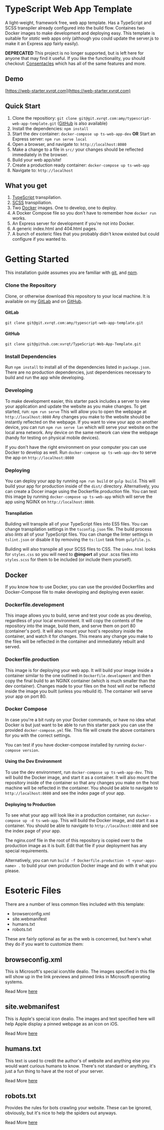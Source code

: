 # TypeScript Web App Template
A light-weight, framework free, web app template. Has a TypeScript and SCSS transpiler already configured into the build flow. Containes two Docker images to make development and deploying easy. This template is suitable for _static_ web apps only (although you could update the server.js to make it an Express app fairly easily).

**DEPRECATED**
This project is no longer supported, but is left here for anyone that may find it useful. If you like the functionality, you should checkout: [Consentacles](https://git.xvrqt.com/amy/consentacles) which has all of the same features and more.

## Demo
[https://web-starter.xvrqt.com](https://web-starter.xvrqt.com)

## Quick Start
1. Clone the repositiory: `git clone git@git.xvrqt.com:amy/typescript-web-app-template.git` ([GitHub](https://github.com/xvrqt/TypeScript-Web-App-Template) is also available)
2. Install the dependencies: `npm install`
3. Start the dev container: `docker-compose up ts-web-app-dev` **OR** Start an Express server: `npm run serve local`
4. Open a browser, and navigate to: `http://localhost:8080`
5. Make a change to a file in `src/` your changes should be reflected immediately in the browser.
6. Build your web app/site!
7. Create a production ready container: `docker-compose up ts-web-app`
8. Navigate to: `http://localhost`

## What you get
1. [TypeScript](https://www.typescriptlang.org) transpilation.
2. [SCSS](http://sass-lang.com) transpiliation.
3. Two [Docker](https://www.docker.com) images. One to develop, one to deploy.
4. A Docker Compose file so you don't have to remember how `docker run` works.
5. An Express server for development if you're not into Docker.
5. A generic index.html and 404.html pages.
6. A bunch of esoteric files that you probably didn't know existed but could configure if you wanted to.

# Getting Started
This installation guide assumes you are familiar with [git](https://git-scm.com), and [npm](https://www.npmjs.com).

### Clone the Repository
Clone, or otherwise download this repository to your local machine. It is available on my [GitLab](https://git.xvrqt.com/amy/typescript-web-app-template) and on [GitHub](https://github.com/xvrqt/TypeScript-Web-App-Template).

#### GitLab

`git clone git@git.xvrqt.com:amy/typescript-web-app-template.git`


#### GitHub

`git clone git@github.com:xvrqt/TypeScript-Web-App-Template.git`

### Install Dependencies
Run `npm install` to install all of the dependencies listed in `package.json`. There are no production dependencies, just dependenices necessary to build and run the app while developing. 

### Developing
To make development easier, this starter pack includes a server to view your application and update the website as you make changes. To get started, run: `npm run serve` This will allow you to open the webpage at `http://localhost:8080` Any changes you make to the website should be instantly reflected on the webpage. If you want to view your app on another device, you can run `npm run serve lan` which will serve your website on the local area network. Any device on the same network can view the webpage (handy for testing on physical mobile devices).

If you don't have the right environment on your computer you can use Docker to develop as well. Run `docker-compose up ts-web-app-dev` to serve the app on `http://localhost:8080`

### Deploying
You can deploy your app by running `npm run build` or `gulp build`. This will build your app for production inside of the `dist/` directory. Alternatively, you can create a Docer image using the Dockerfile.production file. You can test this image by running `docker-compose up ts-web-app` which will serve the app using NGINX on `http://localhost:8080`. 

#### Transpilation
Building will transpile all of your TypeScript files into ES5 files. You can change transpilation settings in the `tsconfig.json` file. The build process also *lints* all of your TypeScript files. You can change the linter settings in `tslint.json` or disable it by removing the `ts:lint` task from `gulpfile.js`.

Building will also transpile all your SCSS files to CSS. The `index.html` looks for `styles.css` so you will need to **@import** all your .scss files into `styles.scss` for them to be included (or include them yourself).

## Docker
If you know how to use Docker, you can use the provided Dockerfiles and Docker-Compose file to make developing and deploying even easier.

### Dockerfile.development
This image allows you to build, serve and test your code as you develop, regardless of your local environment. It will copy the contents of the repository into the image, build them, and serve them on port 80 (container's port). It will also mount your host's repository inside the container, and watch it for changes. This means any change you make to the files will be reflected in the container and immediately rebuilt and served.

### Dockerfile.production
This image is for deploying your web app. It will build your image inside a container similar to the one outlined in `Dockerfile.development` and then copy the final build to an NGINX container (which is much smaller than the dev container). Changes made to your files on the host will *not* be reflectd inside the image you built (unless you rebuild it). The container will serve your app on port 80.

### Docker Compose
In case you're a bit rusty on your Docker commands, or have no idea what Docker is but just want to be able to run this starter pack you can use the provided `docker-compose.yml` file. This file will create the above containers for you with the correct settings. 

You can test if you have docker-compose installed by running `docker-compose version`.

#### Using the Dev Environment
To use the dev environment, run `docker-compose up ts-web-app-dev`. This will build the Docker image, and start it as a container. It will also mount the repository inside of the container so that any changes you make on the host machine will be reflected in the container. You should be able to navigate to `http://localhost:8080` and see the index page of your app.

#### Deploying to Production
To see what your app will look like in a production container, run `docker-compose up -d ts-web-app`. This will build the Docker image, and start it as a container. You should be able to navigate to `http://localhost:8080` and see the index page of your app.

The nginx.conf file in the root of this repository is copied over to the production image as it is built. Edit that file if your deployment has any special requirements.

Alternatively, you can run `build -f Dockerfile.production -t <your-apps-name> .` to build your own production Docker image and do with it what you please.

# Esoteric Files
There are a number of less common files included with this template:
- browserconfig.xml
- site.webmanifest
- humans.txt
- robots.txt

These are fairly optional as far as the web is concerned, but here's what they do if you want to customize them:

## browseconfig.xml
This is Microsoft's special icon/tile dealio. The images specified in this file will show up in the link previews and pinned links in Microsoft operating systems.

Read More [here](https://technet.microsoft.com/en-us/windows/dn320426(v=vs.60))

## site.webmanifest
This is Apple's special icon dealio. The images and text specified here will help Apple display a pinned webpage as an icon on iOS.

Read More [here](https://developer.mozilla.org/en-US/docs/Web/Manifest)

## humans.txt
This text is used to credit the author's of website and anything else you would want curious humans to know. There's not standard or anything, it's just a fun thing to have at the root of your server.

Read More [here](http://humanstxt.org)

## robots.txt
Provides the rules for bots crawling your website. These can be ignored, obviously, but it's nice to help the spiders out anyways.

Read More [here](http://www.robotstxt.org)